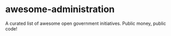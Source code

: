 # awesome-administration

A curated list of awesome open government initiatives. Public money, public code!
